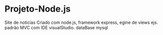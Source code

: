 # Projeto-Node.js
Site de noticias Criado com node.js, framework express, egine de views ejs. padrão MVC com IDE visualStudio. dataBase mysql

